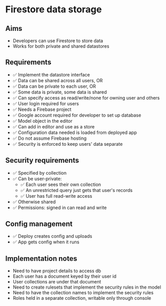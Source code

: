 Firestore data storage
======================

Aims
----

- Developers can use Firestore to store data
- Works for both private and shared datastores


Requirements
------------


- ✅ Implement the datastore interface
- ✅ Data can be shared across all users, OR
- ✅ Data can be private to each user, OR
- ✅ Some data is private, some data is shared
- ✅ Can specify access as read/write/none for owning user and others
- ✅ User login required for users
- ✅ Needs a Firebase project
- ✅ Google account required for developer to set up database
- ✅ Model object in the editor
- ✅ Can add in editor and use as a store
- ✅ Configuration data needed is loaded from deployed app
- ✅ Do not assume Firebase hosting
- ✅ Security is enforced to keep users' data separate

Security requirements
---------------------

- ✅ Specified by collection
- ✅ Can be user-private: 
  - ✅ Each user sees their own collection
  - ✅ An unrestricted query just gets that user's records
  - ✅ User has full read-write access
- ✅ Otherwise shared
- ✅ Permissions: signed in can read and write

Config management
-----------------

- ✅ Deploy creates config and uploads
- ✅ App gets config when it runs



Implementation notes
--------------------

- Need to have project details to access db
- Each user has a document keyed by their user id
- User collections are under that document
- Need to create rulesets that implement the security rules in the model
- Need to have the collection names to implement the security rules
- Roles held in a separate collection, writable only through console